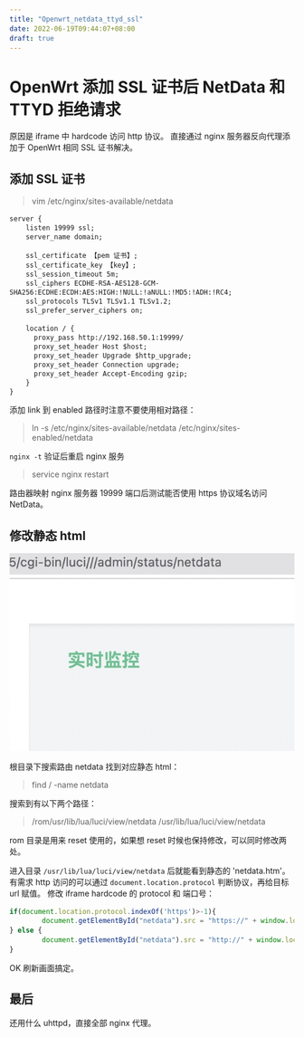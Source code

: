 ```yaml
---
title: "Openwrt_netdata_ttyd_ssl"
date: 2022-06-19T09:44:07+08:00
draft: true
---
```


# OpenWrt 添加 SSL 证书后 NetData 和 TTYD 拒绝请求

原因是 iframe 中 hardcode 访问 http 协议。
直接通过 nginx 服务器反向代理添加于 OpenWrt 相同 SSL 证书解决。

## 添加 SSL 证书

> vim /etc/nginx/sites-available/netdata

```config
server {
    listen 19999 ssl;
    server_name domain;

    ssl_certificate 【pem 证书】;
    ssl_certificate_key 【key】;
    ssl_session_timeout 5m;
    ssl_ciphers ECDHE-RSA-AES128-GCM-SHA256:ECDHE:ECDH:AES:HIGH:!NULL:!aNULL:!MD5:!ADH:!RC4;
    ssl_protocols TLSv1 TLSv1.1 TLSv1.2;
    ssl_prefer_server_ciphers on;

    location / {
      proxy_pass http://192.168.50.1:19999/
      proxy_set_header Host $host;
      proxy_set_header Upgrade $http_upgrade;
      proxy_set_header Connection upgrade;
      proxy_set_header Accept-Encoding gzip;
    }
}
```

添加 link 到 enabled 路径时注意不要使用相对路径：

> ln -s /etc/nginx/sites-available/netdata /etc/nginx/sites-enabled/netdata

`nginx -t` 验证后重启 nginx 服务

> service nginx restart

路由器映射 nginx 服务器 19999 端口后测试能否使用 https 协议域名访问 NetData。

## 修改静态 html

![](media/16495959981816/16495984398450.jpg)

根目录下搜索路由 netdata 找到对应静态 html：

> find / -name netdata

搜索到有以下两个路径：

> /rom/usr/lib/lua/luci/view/netdata
> /usr/lib/lua/luci/view/netdata

rom 目录是用来 reset 使用的，如果想 reset 时候也保持修改，可以同时修改两处。

进入目录 `/usr/lib/lua/luci/view/netdata` 后就能看到静态的 'netdata.htm'。
有需求 http 访问的可以通过 `document.location.protocol` 判断协议，再给目标 url 赋值。
修改 iframe hardcode 的 protocol 和 端口号：

```js
if(document.location.protocol.indexOf('https')>-1){
        document.getElementById("netdata").src = "https://" + window.location.hostname + ":8134";
} else {
        document.getElementById("netdata").src = "http://" + window.location.hostname + ":19999";
}
```
OK 刷新画面搞定。

## 最后
还用什么 uhttpd，直接全部 nginx 代理。